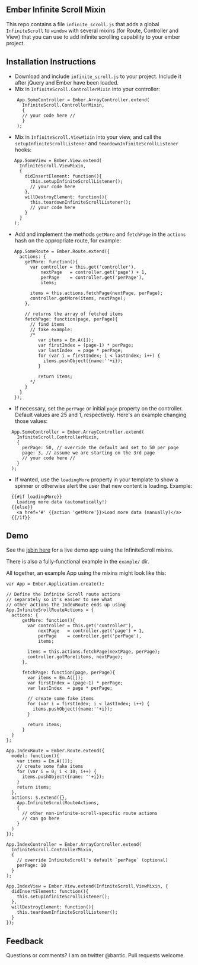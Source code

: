 ## Ember Infinite Scroll Mixin

This repo contains a file `infinite_scroll.js` that adds a global
`InfiniteScroll` to `window` with several mixins (for Route, Controller
and View) that you can use to add infinite scrolling capability to your
ember project.

## Installation Instructions

 * Download and include `infinite_scroll.js` to your project. Include it after jQuery and Ember have been loaded.  
 * Mix in `InfiniteScroll.ControllerMixin` into your controller:

```
    App.SomeController = Ember.ArrayController.extend(
      InfiniteScroll.ControllerMixin,
      {
      // your code here //
      }
    );
```

* Mix in `InfiniteScroll.ViewMixin` into your view, and call the
`setupInfiniteScrollListener` and `teardownInfiniteScrollListener`
hooks:

```
   App.SomeView = Ember.View.extend(
     InfiniteScroll.ViewMixin,
     {
       didInsertElement: function(){
         this.setupInfiniteScrollListener();
         // your code here
       },
       willDestroyElement: function(){
         this.teardownInfiniteScrollListener();
         // your code here
       }
     }
   );
```

* Add and implement the methods `getMore` and `fetchPage` in the `actions` hash on the appropriate route,
for example:

```
   App.SomeRoute = Ember.Route.extend({
     actions: {
       getMore: function(){
         var controller = this.get('controller'),
             nextPage   = controller.get('page') + 1,
             perPage    = controller.get('perPage'),
             items;

         items = this.actions.fetchPage(nextPage, perPage);
         controller.gotMore(items, nextPage);
       },

       // returns the array of fetched items
       fetchPage: function(page, perPage){
         // find items
         // fake example:
         /*
            var items = Em.A([]);
            var firstIndex = (page-1) * perPage;
            var lastIndex  = page * perPage;
            for (var i = firstIndex; i < lastIndex; i++) {
              items.pushObject({name:''+i});
            }

            return items;
         */
       }
     }
   });
```

* If necessary, set the `perPage` or initial `page` property on the controller.
Default values are 25 and 1, respectively. Here's an example changing those values:

```
  App.SomeController = Ember.ArrayController.extend(
    InfiniteScroll.ControllerMixin,
    {
      perPage: 50, // override the default and set to 50 per page
      page: 3, // assume we are starting on the 3rd page
      // your code here //
    }
  );
```

* If wanted, use the `loadingMore` property in your template to show a
spinner or otherwise alert the user that new content is loading. Example:

```
  {{#if loadingMore}}
    Loading more data (automatically!)
  {{else}}
    <a href='#' {{action 'getMore'}}>Load more data (manually)</a>
  {{/if}}
```

## Demo

See the [jsbin here](http://jsbin.com/epepob/4/edit) for a live demo app using the InfiniteScroll mixins.

There is also a fully-functional example in the `example/` dir.

All together, an example App using the mixins might look like this:

```
var App = Ember.Application.create();

// Define the Infinite Scroll route actions
// separately so it's easier to see what
// other actions the IndexRoute ends up using
App.InfiniteSrollRouteActions = {
  actions: {
      getMore: function(){
        var controller = this.get('controller'),
            nextPage   = controller.get('page') + 1,
            perPage    = controller.get('perPage'),
            items;
    
        items = this.actions.fetchPage(nextPage, perPage);
        controller.gotMore(items, nextPage);
      },
    
      fetchPage: function(page, perPage){
        var items = Em.A([]);
        var firstIndex = (page-1) * perPage;
        var lastIndex  = page * perPage;
        
        // create some fake items
        for (var i = firstIndex; i < lastIndex; i++) {
          items.pushObject({name:''+i});
        }
    
        return items;
      }
  }
};

App.IndexRoute = Ember.Route.extend({
  model: function(){
    var items = Em.A([]);
    // create some fake items
    for (var i = 0; i < 10; i++) {
      items.pushObject({name: ''+i});
    }
    return items;
  },
  actions: $.extend({},
    App.InfiniteScrollRouteActions,
    {
      // other non-infinite-scroll-specific route actions
      // can go here
    }
  )
});

App.IndexController = Ember.ArrayController.extend(
  InfiniteScroll.ControllerMixin,
  {
    // override InfiniteScroll's default `perPage` (optional)
    perPage: 10
  }
);

App.IndexView = Ember.View.extend(InfiniteScroll.ViewMixin, {
  didInsertElement: function(){
    this.setupInfiniteScrollListener();
  },
  willDestroyElement: function(){
    this.teardownInfiniteScrollListener();
  }
});
```

## Feedback

Questions or comments? I am on twitter @bantic. Pull requests welcome.
